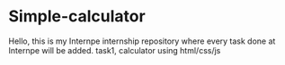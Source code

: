 # Simple-calculator
Hello, this is my Internpe internship repository where every task done at Internpe will be added.
task1, calculator using html/css/js
